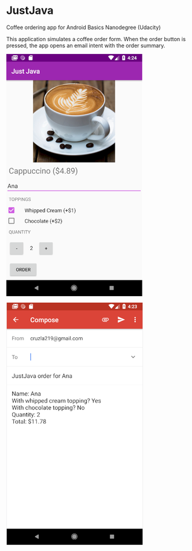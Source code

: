 # JustJava
Coffee ordering app for Android Basics Nanodegree (Udacity)

This application simulates a coffee order form. When the order button is pressed, the app opens an email intent with the order summary.

![coffee order form](order-form.png)

![order summary email](order-email.png)


